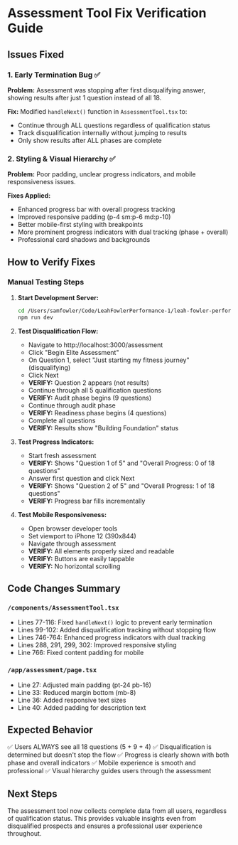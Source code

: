 # Assessment Tool Fix Verification Guide

## Issues Fixed

### 1. Early Termination Bug ✅
**Problem:** Assessment was stopping after first disqualifying answer, showing results after just 1 question instead of all 18.

**Fix:** Modified `handleNext()` function in `AssessmentTool.tsx` to:
- Continue through ALL questions regardless of qualification status
- Track disqualification internally without jumping to results
- Only show results after ALL phases are complete

### 2. Styling & Visual Hierarchy ✅
**Problem:** Poor padding, unclear progress indicators, and mobile responsiveness issues.

**Fixes Applied:**
- Enhanced progress bar with overall progress tracking
- Improved responsive padding (p-4 sm:p-6 md:p-10)
- Better mobile-first styling with breakpoints
- More prominent progress indicators with dual tracking (phase + overall)
- Professional card shadows and backgrounds

## How to Verify Fixes

### Manual Testing Steps

1. **Start Development Server:**
   ```bash
   cd /Users/samfowler/Code/LeahFowlerPerformance-1/leah-fowler-performance
   npm run dev
   ```

2. **Test Disqualification Flow:**
   - Navigate to http://localhost:3000/assessment
   - Click "Begin Elite Assessment"
   - On Question 1, select "Just starting my fitness journey" (disqualifying)
   - Click Next
   - **VERIFY:** Question 2 appears (not results)
   - Continue through all 5 qualification questions
   - **VERIFY:** Audit phase begins (9 questions)
   - Continue through audit phase
   - **VERIFY:** Readiness phase begins (4 questions)
   - Complete all questions
   - **VERIFY:** Results show "Building Foundation" status

3. **Test Progress Indicators:**
   - Start fresh assessment
   - **VERIFY:** Shows "Question 1 of 5" and "Overall Progress: 0 of 18 questions"
   - Answer first question and click Next
   - **VERIFY:** Shows "Question 2 of 5" and "Overall Progress: 1 of 18 questions"
   - **VERIFY:** Progress bar fills incrementally

4. **Test Mobile Responsiveness:**
   - Open browser developer tools
   - Set viewport to iPhone 12 (390x844)
   - Navigate through assessment
   - **VERIFY:** All elements properly sized and readable
   - **VERIFY:** Buttons are easily tappable
   - **VERIFY:** No horizontal scrolling

## Code Changes Summary

### `/components/AssessmentTool.tsx`
- Lines 77-116: Fixed `handleNext()` logic to prevent early termination
- Lines 99-102: Added disqualification tracking without stopping flow
- Lines 746-764: Enhanced progress indicators with dual tracking
- Lines 288, 291, 299, 302: Improved responsive styling
- Line 766: Fixed content padding for mobile

### `/app/assessment/page.tsx`
- Line 27: Adjusted main padding (pt-24 pb-16)
- Line 33: Reduced margin bottom (mb-8)
- Line 36: Added responsive text sizes
- Line 40: Added padding for description text

## Expected Behavior

✅ Users ALWAYS see all 18 questions (5 + 9 + 4)
✅ Disqualification is determined but doesn't stop the flow
✅ Progress is clearly shown with both phase and overall indicators
✅ Mobile experience is smooth and professional
✅ Visual hierarchy guides users through the assessment

## Next Steps

The assessment tool now collects complete data from all users, regardless of qualification status. This provides valuable insights even from disqualified prospects and ensures a professional user experience throughout.